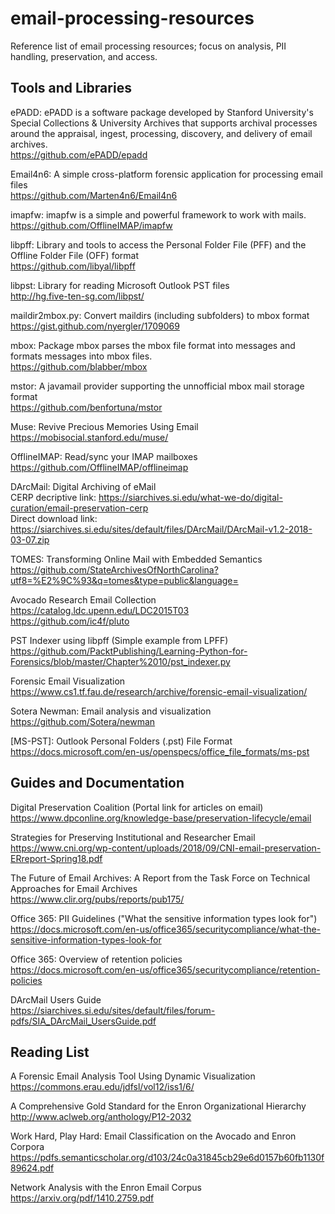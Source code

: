 # email-processing-resources
Reference list of email processing resources; focus on analysis, PII handling, preservation, and access.

## Tools and Libraries

ePADD: ePADD is a software package developed by Stanford University's Special Collections & University Archives that supports archival processes around the appraisal, ingest, processing, discovery, and delivery of email archives. \
https://github.com/ePADD/epadd

Email4n6: A simple cross-platform forensic application for processing email files \
https://github.com/Marten4n6/Email4n6

imapfw: imapfw is a simple and powerful framework to work with mails. \
https://github.com/OfflineIMAP/imapfw

libpff: Library and tools to access the Personal Folder File (PFF) and the Offline Folder File (OFF) format \
https://github.com/libyal/libpff

libpst: Library for reading Microsoft Outlook PST files \
http://hg.five-ten-sg.com/libpst/

maildir2mbox.py: Convert maildirs (including subfolders) to mbox format \
https://gist.github.com/nyergler/1709069

mbox: Package mbox parses the mbox file format into messages and formats messages into mbox files. \
https://github.com/blabber/mbox

mstor: A javamail provider supporting the unnofficial mbox mail storage format \
https://github.com/benfortuna/mstor

Muse: Revive Precious Memories Using Email \
https://mobisocial.stanford.edu/muse/

OfflineIMAP: Read/sync your IMAP mailboxes\
https://github.com/OfflineIMAP/offlineimap

DArcMail: Digital Archiving of eMail \
CERP decriptive link: https://siarchives.si.edu/what-we-do/digital-curation/email-preservation-cerp \
Direct download link: https://siarchives.si.edu/sites/default/files/DArcMail/DArcMail-v1.2-2018-03-07.zip

TOMES: Transforming Online Mail with Embedded Semantics\
https://github.com/StateArchivesOfNorthCarolina?utf8=%E2%9C%93&q=tomes&type=public&language=

Avocado Research Email Collection\
https://catalog.ldc.upenn.edu/LDC2015T03 \
https://github.com/ic4f/pluto

PST Indexer using libpff (Simple example from LPFF) \
https://github.com/PacktPublishing/Learning-Python-for-Forensics/blob/master/Chapter%2010/pst_indexer.py

Forensic Email Visualization
https://www.cs1.tf.fau.de/research/archive/forensic-email-visualization/

Sotera Newman: Email analysis and visualization
https://github.com/Sotera/newman

[MS-PST]: Outlook Personal Folders (.pst) File Format \
https://docs.microsoft.com/en-us/openspecs/office_file_formats/ms-pst

## Guides and Documentation

Digital Preservation Coalition (Portal link for articles on email) \
https://www.dpconline.org/knowledge-base/preservation-lifecycle/email

Strategies for Preserving Institutional and Researcher Email \
https://www.cni.org/wp-content/uploads/2018/09/CNI-email-preservation-ERreport-Spring18.pdf

The Future of Email Archives: A Report from the Task Force on Technical Approaches for Email Archives \
https://www.clir.org/pubs/reports/pub175/

Office 365: PII Guidelines ("What the sensitive information types look for") \
https://docs.microsoft.com/en-us/office365/securitycompliance/what-the-sensitive-information-types-look-for

Office 365: Overview of retention policies \
https://docs.microsoft.com/en-us/office365/securitycompliance/retention-policies

DArcMail Users Guide \
https://siarchives.si.edu/sites/default/files/forum-pdfs/SIA_DArcMail_UsersGuide.pdf

## Reading List

A Forensic Email Analysis Tool Using Dynamic Visualization \
https://commons.erau.edu/jdfsl/vol12/iss1/6/

A Comprehensive Gold Standard for the Enron Organizational Hierarchy \
http://www.aclweb.org/anthology/P12-2032

Work Hard, Play Hard: Email Classification on the Avocado and Enron Corpora \
https://pdfs.semanticscholar.org/d103/24c0a31845cb29e6d0157b60fb1130f89624.pdf

Network Analysis with the Enron Email Corpus \
https://arxiv.org/pdf/1410.2759.pdf
